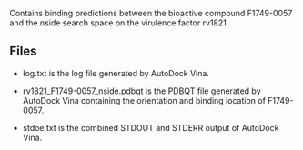 Contains binding predictions between the bioactive compound F1749-0057 and the nside search space on the virulence factor rv1821.

## Files

- log.txt is the log file generated by AutoDock Vina.

- rv1821_F1749-0057_nside.pdbqt is the PDBQT file generated by AutoDock Vina containing the orientation and binding location of F1749-0057.

- stdoe.txt is the combined STDOUT and STDERR output of AutoDock Vina.

